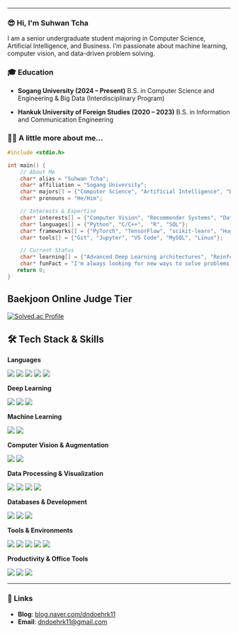 -----

### 😎 Hi, I'm Suhwan Tcha

I am a senior undergraduate student majoring in Computer Science, Artificial Intelligence, and Business. I’m passionate about machine learning, computer vision, and data-driven problem solving. 


### 🎓 Education

* **Sogang University (2024 – Present)**
B.S. in Computer Science and Engineering & Big Data (Interdisciplinary Program)

* **Hankuk University of Foreign Studies (2020 – 2023)**
B.S. in Information and Communication Engineering

### 🧑‍💻 A little more about me...

```c
#include <stdio.h>

int main() {
    // About Me
    char* alias = "Suhwan Tcha";
    char* affiliation = "Sogang University";
    char* majors[] = {"Computer Science", "Artificial Intelligence", "Business"};
    char* pronouns = "He/Him";

    // Interests & Expertise
    char* interests[] = {"Computer Vision", "Recommender Systems", "Data Science", "Applied Machine Learning", "Trustworthy and safe Large Language Models", "Multimodal"};
    char* languages[] = {"Python", "C/C++",  "R", "SQL"};
    char* frameworks[] = {"PyTorch", "TensorFlow", "scikit-learn", "Hugging Face"};
    char* tools[] = {"Git", "Jupyter", "VS Code", "MySQL", "Linux"};

    // Current Status
    char* learning[] = {"Advanced Deep Learning architectures", "Reinforcement Learning", "Multimodal RAG", "Large-scale data processing"};
    char* funFact = "I'm always looking for new ways to solve problems with data!";
   return 0;
}
```

## Baekjoon Online Judge Tier

[![Solved.ac Profile](https://mazassumnida.wtf/api/generate_badge?boj=dndoehrk11)](https://solved.ac/dndoehrk11)


## 🛠️ Tech Stack & Skills

**Languages**
<p>
<img src="https://img.shields.io/badge/C-A8B9CC?style=flat-square&logo=c&logoColor=white" />
<img src="https://img.shields.io/badge/C++-00599C?style=flat-square&logo=c%2B%2B&logoColor=white" />
<img src="https://img.shields.io/badge/Python-3776AB?style=flat-square&logo=python&logoColor=white" />
<img src="https://img.shields.io/badge/R-276DC3?style=flat-square&logo=r&logoColor=white" />
<img src="https://img.shields.io/badge/SQL-4479A1?style=flat-square&logo=mysql&logoColor=white" />
</p>

**Deep Learning**
<p>
<img src="https://img.shields.io/badge/PyTorch-EE4C2C?style=flat-square&logo=PyTorch&logoColor=white" />
<img src="https://img.shields.io/badge/TensorFlow-FF6F00?style=flat-square&logo=TensorFlow&logoColor=white" />
<img src="https://img.shields.io/badge/Hugging%20Face-FFD133?style=flat-square&logo=Hugging%20Face&logoColor=black" />
</p>

**Machine Learning**
<p>
<img src="https://img.shields.io/badge/scikit--learn-F7931E?style=flat-square&logo=scikit-learn&logoColor=white" />
<img src="https://img.shields.io/badge/Statsmodels-4A235A?style=flat-square&logo=python&logoColor=white" />
</p>

**Computer Vision & Augmentation**
<p>
<img src="https://img.shields.io/badge/OpenCV-5C3EE8?style=flat-square&logo=opencv&logoColor=white" />
<img src="https://img.shields.io/badge/CutMix-FF5722?style=flat-square&logoColor=white" />
</p>

**Data Processing & Visualization**
<p>
<img src="https://img.shields.io/badge/Pandas-150458?style=flat-square&logo=pandas&logoColor=white" />
<img src="https://img.shields.io/badge/Numpy-013243?style=flat-square&logo=numpy&logoColor=white" />
<img src="https://img.shields.io/badge/Matplotlib-11557c?style=flat-square&logo=matplotlib&logoColor=white" />
<img src="https://img.shields.io/badge/Seaborn-3B7588?style=flat-square&logo=seaborn&logoColor=white" />
</p>

**Databases & Development**
<p>
<img src="https://img.shields.io/badge/MySQL-4479A1?style=flat-square&logo=mysql&logoColor=white" />
<img src="https://img.shields.io/badge/VSCode-007ACC?style=flat-square&logo=visualstudiocode&logoColor=white" />
<img src="https://img.shields.io/badge/CLion-1572B6?style=flat-square&logo=clion&logoColor=white" />
</p>

**Tools & Environments**
<p>
<img src="https://img.shields.io/badge/Git-F05032?style=flat-square&logo=git&logoColor=white" />
<img src="https://img.shields.io/badge/Jupyter-F37626?style=flat-square&logo=jupyter&logoColor=white" />
<img src="https://img.shields.io/badge/Google%20Colab-F9AB00?style=flat-square&logo=googlecolab&logoColor=white" />
<img src="https://img.shields.io/badge/TensorBoard-5F5968?style=flat-square&logo=TensorFlow&logoColor=white" />
<img src="https://img.shields.io/badge/Linux-FCC624?style=flat-square&logo=linux&logoColor=black" />
</p>

**Productivity & Office Tools**
<p>
<img src="https://img.shields.io/badge/Notion-000000?style=flat-square&logo=notion&logoColor=white" />
<img src="https://img.shields.io/badge/PowerPoint-B7472A?style=flat-square&logo=powerpoint&logoColor=white" />
<img src="https://img.shields.io/badge/Excel-217346?style=flat-square&logo=microsoftexcel&logoColor=white" />
</p>

-----

### 🔗 Links

  * **Blog**: [blog.naver.com/dndoehrk11](https://www.google.com/search?q=https://blog.naver.com/dndoehrk11)
  * **Email**: dndoehrk11@gmail.com
